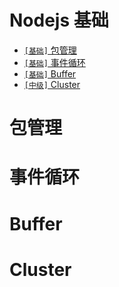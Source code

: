 # Nodejs 基础

* [`[基础]` 包管理](../sections/Nodejs.md#包管理)
* [`[基础]` 事件循环](../../master/docs/sections/Nodejs.md#事件循环)
* [`[基础]` Buffer](../../master/docs/sections/Nodejs.md#Buffer)
* [`[中级]` Cluster](../../master/docs/sections/Nodejs.md#Cluster)

# 包管理
# 事件循环
# Buffer
# Cluster
